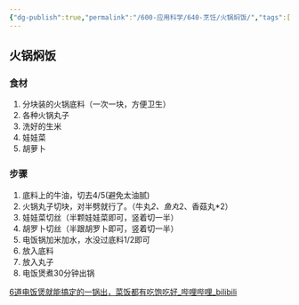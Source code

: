 ```yaml
---
{"dg-publish":true,"permalink":"/600-应用科学/640-烹饪/火锅焖饭/","tags":["烹饪/焖饭"],"noteIcon":""}
---
```


## 火锅焖饭
### 食材
1. 分块装的火锅底料（一次一块，方便卫生）
2. 各种火锅丸子
3. 洗好的生米
4. 娃娃菜
5. 胡萝卜

### 步骤
1. 底料上的牛油，切去4/5(避免太油腻)
2. 火锅丸子切块，对半劈就行了。（牛丸*2、鱼丸*2、香菇丸*2）
3. 娃娃菜切丝（半颗娃娃菜即可，竖着切一半）
4. 胡罗卜切丝（半跟胡罗卜即可，竖着切一半）
5. 电饭锅加米加水，水没过底料1/2即可
6. 放入底料
7. 放入丸子
8. 电饭煲煮30分钟出锅

[6道电饭煲就能搞定的一锅出，菜饭都有吃饱吃好_哔哩哔哩_bilibili](https://www.bilibili.com/video/BV1b841127e4)